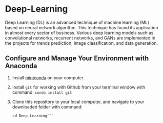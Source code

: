 # Deep-Learning 
Deep Learning (DL) is an advanced technique of machine learning (ML) based on neural network algorithm. This technique has found its application in almost every sector of business. Various deep learning models such as convolutional networks, recurrent networks, and GANs are implemented in the projects for trends prediction, image classification, and data generation.  

## Configure and Manage Your Environment with Anaconda
1. Install [miniconda](https://docs.conda.io/en/latest/miniconda.html) on your computer.
2. Install ```git``` for working with Github from your terminal window with command:  ``` conda install git ``` 
3. Clone this repository to your local computer, and navigate to your downloaded folder with command:

   ```git clone https://github.com/AndyTKH/Deep-Learning.git 
   cd Deep-Learning```
